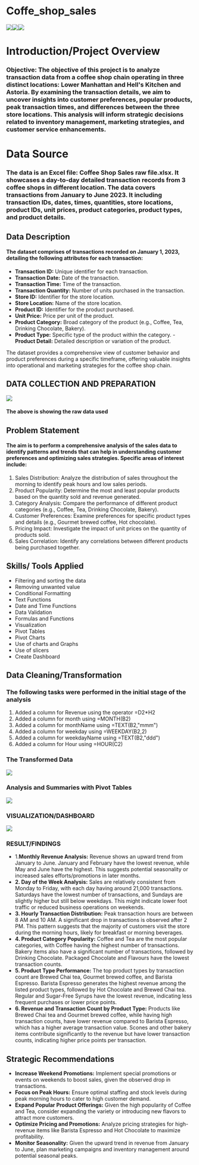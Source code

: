 # Coffe_shop_sales
![](coffee_Image.jpg)![](coffee_Image.jpg)![](coffee_Image.jpg)
# Introduction/Project Overview
### Objective: The objective of this project is to analyze transaction data from a coffee shop chain operating in three distinct locations: Lower Manhattan and Hell's Kitchen and Astoria. By examining the transaction details, we aim to uncover insights into customer preferences, popular products, peak transaction times, and differences between the three store locations. This analysis will inform strategic decisions related to inventory management, marketing strategies, and customer service enhancements.
# Data Source
### The data is an Excel file: Coffee Shop Sales raw file.xlsx. It showcases a day-to-day detailed transaction records from 3 coffee shops in different location. The data covers transactions from January to June 2023. It including transaction IDs, dates, times, quantities, store locations, product IDs, unit prices, product categories, product types, and product details. 
## Data Description
####  The dataset comprises of transactions recorded on January 1, 2023, detailing the following attributes for each transaction:
-	**Transaction ID:** Unique identifier for each transaction.
-	**Transaction Date:** Date of the transaction.
-	**Transaction Time:** Time of the transaction.
-	**Transaction Quantity:** Number of units purchased in the transaction.
-	**Store ID:** Identifier for the store location.
- **Store Location:** Name of the store location.
- **Product ID:** Identifier for the product purchased.
-	**Unit Price:** Price per unit of the product.
-	**Product Category:** Broad category of the product (e.g., Coffee, Tea, Drinking Chocolate, Bakery).
-	**Product Type:** Specific type of the product within the category.
-**Product Detail:** Detailed description or variation of the product.

The dataset provides a comprehensive view of customer behavior and product preferences during a specific timeframe, offering valuable insights into operational and marketing strategies for the coffee shop chain.
## DATA COLLECTION AND PREPARATION
![](raw_data.PNG)
#### The above is showing the raw data used
## Problem Statement
#### The aim is to perform a comprehensive analysis of the sales data to identify patterns and trends that can help in understanding customer preferences and optimizing sales strategies. Specific areas of interest include:
1.	Sales Distribution: Analyze the distribution of sales throughout the morning to identify peak hours and low sales periods.
2.	Product Popularity: Determine the most and least popular products based on the quantity sold and revenue generated.
3.	Category Analysis: Compare the performance of different product categories (e.g., Coffee, Tea, Drinking Chocolate, Bakery).
4.	Customer Preferences: Examine preferences for specific product types and details (e.g., Gourmet brewed coffee, Hot chocolate).
5.	Pricing Impact: Investigate the impact of unit prices on the quantity of products sold.
6.	Sales Correlation: Identify any correlations between different products being purchased together.
## Skills/ Tools Applied
- Filtering and sorting the data 
-	Removing unwanted value
- Conditional Formatting
- Text Functions
-	Date and Time Functions
-	Data Validation 
-	Formulas and Functions 
-	Visualization
-	Pivot Tables
-	Pivot Charts 
-	Use of charts and Graphs
-	Use of slicers
-	Create Dashboard 
## Data Cleaning/Transformation
### The following tasks were performed in the initial stage of the analysis
1)	Added a column for Revenue using the operator =D2*H2
2)	Added a column for month using =MONTH(B2)
3)	Added a column for monthName using =TEXT(B2,"mmm")
4)	Added a column for weekday using =WEEKDAY(B2,2)
5)	Added a column for weekdayName using =TEXT(B2,"ddd")
6)	Added a column for Hour using =HOUR(C2)

### The Transformed Data
![](transformed_data.PNG)
### Analysis and Summaries with Pivot Tables
![](Pivot_table.PNG)
### VISUALIZATION/DASHBOARD
![](dashboard_Coffee_shop.PNG)

### RESULT/FINDINGS
- 1.**Monthly Revenue Analysis:**
Revenue shows an upward trend from January to June.
January and February have the lowest revenue, while May and June have the highest.
This suggests potential seasonality or increased sales efforts/promotions in later months.
- **2. Day of the Week Analysis:**
Sales are relatively consistent from Monday to Friday, with each day having around 21,000 transactions.
Saturdays have the lowest number of transactions, and Sundays are slightly higher but still below weekdays.
This might indicate lower foot traffic or reduced business operations on weekends.
- **3. Hourly Transaction Distribution:**
Peak transaction hours are between 8 AM and 10 AM.
A significant drop in transactions is observed after 2 PM.
This pattern suggests that the majority of customers visit the store during the morning hours, likely for breakfast or morning beverages.
- **4. Product Category Popularity:**
Coffee and Tea are the most popular categories, with Coffee having the highest number of transactions.
Bakery items also have a significant number of transactions, followed by Drinking Chocolate.
Packaged Chocolate and Flavours have the lowest transaction counts.
- **5. Product Type Performance:**
The top product types by transaction count are Brewed Chai tea, Gourmet brewed coffee, and Barista Espresso.
Barista Espresso generates the highest revenue among the listed product types, followed by Hot Chocolate and Brewed Chai tea.
Regular and Sugar-Free Syrups have the lowest revenue, indicating less frequent purchases or lower price points.
- **6. Revenue and Transaction Count by Product Type:**
Products like Brewed Chai tea and Gourmet brewed coffee, while having high transaction counts, have lower revenue compared to Barista Espresso, which has a higher average transaction value.
Scones and other bakery items contribute significantly to the revenue but have lower transaction counts, indicating higher price points per transaction.

## Strategic Recommendations
- **Increase Weekend Promotions:** Implement special promotions or events on weekends to boost sales, given the observed drop in transactions.
- **Focus on Peak Hours:** Ensure optimal staffing and stock levels during peak morning hours to cater to high customer demand.
- **Expand Popular Product Offerings:** Given the high popularity of Coffee and Tea, consider expanding the variety or introducing new flavors to attract more customers.
- **Optimize Pricing and Promotions:** Analyze pricing strategies for high-revenue items like Barista Espresso and Hot Chocolate to maximize profitability.
- **Monitor Seasonality:** Given the upward trend in revenue from January to June, plan marketing campaigns and inventory management around potential seasonal peaks.
